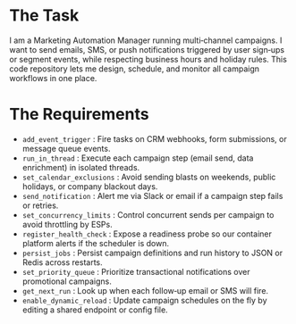 # The Task

I am a Marketing Automation Manager running multi‐channel campaigns. I want to send emails, SMS, or push notifications triggered by user sign‐ups or segment events, while respecting business hours and holiday rules. This code repository lets me design, schedule, and monitor all campaign workflows in one place.

# The Requirements

* `add_event_trigger`       : Fire tasks on CRM webhooks, form submissions, or message queue events.  
* `run_in_thread`           : Execute each campaign step (email send, data enrichment) in isolated threads.  
* `set_calendar_exclusions` : Avoid sending blasts on weekends, public holidays, or company blackout days.  
* `send_notification`       : Alert me via Slack or email if a campaign step fails or retries.  
* `set_concurrency_limits`  : Control concurrent sends per campaign to avoid throttling by ESPs.  
* `register_health_check`   : Expose a readiness probe so our container platform alerts if the scheduler is down.  
* `persist_jobs`            : Persist campaign definitions and run history to JSON or Redis across restarts.  
* `set_priority_queue`      : Prioritize transactional notifications over promotional campaigns.  
* `get_next_run`            : Look up when each follow‐up email or SMS will fire.  
* `enable_dynamic_reload`   : Update campaign schedules on the fly by editing a shared endpoint or config file.  
